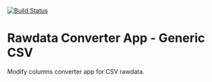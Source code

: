 [![Build Status](https://dev.azure.com/statisticsnorway/Dapla/_apis/build/status/converter/statisticsnorway.rawdata-converter-app-csv?branchName=refs%2Ftags%2F0.0.21)](https://dev.azure.com/statisticsnorway/Dapla/_build/latest?definitionId=117&branchName=refs%2Ftags%2F0.0.21)

# Rawdata Converter App - Generic CSV

Modify columns converter app for CSV rawdata.